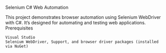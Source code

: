 Selenium C# Web Automation

This project demonstrates browser automation using Selenium WebDriver with C#. It’s designed for automating and testing web applications.
Prerequisites

    Visual Studio
    Selenium WebDriver, Support, and browser driver packages (installed via NuGet)
    
